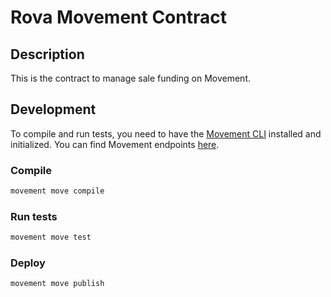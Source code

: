 # Rova Movement Contract

## Description

This is the contract to manage sale funding on Movement.

## Development

To compile and run tests, you need to have the [Movement CLI](https://docs.movementnetwork.xyz/devs/movementcli) installed and initialized. You can find Movement endpoints [here](https://docs.movementnetwork.xyz/devs/networkEndpoints).

### Compile

```bash
movement move compile
```

### Run tests

```bash
movement move test
```

### Deploy

```bash
movement move publish
```
